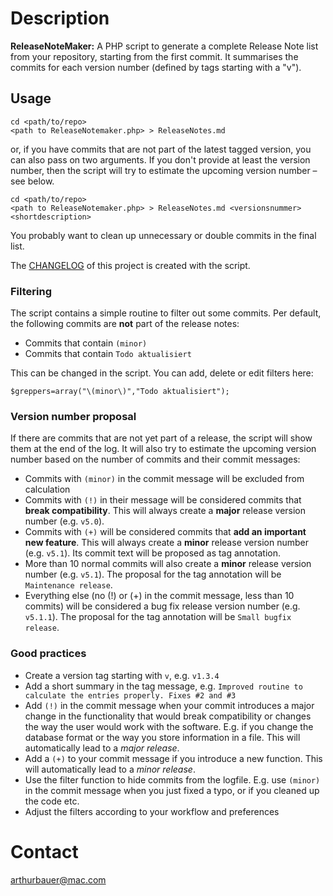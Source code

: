 Description
===============

**ReleaseNoteMaker:** A PHP script to generate a complete Release Note list from your repository, starting from the first commit. It summarises the commits for each version number (defined by tags starting with a "v"). 

## Usage
 
    cd <path/to/repo>
    <path to ReleaseNotemaker.php> > ReleaseNotes.md

or, if you have commits that are not part of the latest tagged version, you can also pass on two arguments. If you don't provide at least the version number, then the script will try to estimate the upcoming version number – see below.

    cd <path/to/repo>
    <path to ReleaseNotemaker.php> > ReleaseNotes.md <versionsnummer> <shortdescription>


You probably want to clean up unnecessary or double commits in the final list.

The [CHANGELOG](CHANGELOG.md) of this project is created with the script.

### Filtering
The script contains a simple routine to filter out some commits. Per default, the following commits are **not** part of the release notes:

* Commits that contain `(minor)`
* Commits that contain `Todo aktualisiert`

This can be changed in the script. You can add, delete or edit filters here:

```
$greppers=array("\(minor\)","Todo aktualisiert");
```

### Version number proposal
If there are commits that are not yet part of a release, the script will show them at the end of the log. It will also try to estimate the upcoming version number based on the number of commits and their commit messages:

- Commits with `(minor)` in the commit message will be excluded from calculation
- Commits with `(!)` in their message will be considered commits that **break compatibility**. This will always create a **major** release version number (e.g. `v5.0`).
- Commits with `(+)` will be considered commits that **add an important new feature**. This will always create a **minor** release version number (e.g. `v5.1`). Its commit text will be proposed as tag annotation.
- More than 10 normal commits will also create a **minor** release version number (e.g. `v5.1`). The proposal for the tag annotation will be `Maintenance release`. 
- Everything else (no (!) or (+) in the commit message, less than 10 commits) will be considered a bug fix release version number (e.g. `v5.1.1`). The proposal for the tag annotation will be `Small bugfix release`.

### Good practices

* Create a version tag starting with `v`, e.g. `v1.3.4`
* Add a short summary in the tag message, e.g. `Improved routine to calculate the entries properly. Fixes #2 and #3`
* Add `(!)` in the commit message when your commit introduces a major change in the functionality that would break compatibility or changes the way the user would work with the software. E.g. if you change the database format or the way you store information in a file. This will automatically lead to a *major release*.
* Add a `(+)` to your commit message if you introduce a new function. This will automatically lead to a *minor release*.
* Use the filter function to hide commits from the logfile. E.g. use `(minor)` in the commit message when you just fixed a typo, or if you cleaned up the code etc.
* Adjust the filters according to your workflow and preferences 

Contact
===============
arthurbauer@mac.com
